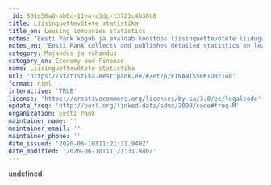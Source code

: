 ```yaml
---
_id: 891d56a0-ab0c-11ea-a3dc-13721c4b38c8
title: Liisinguettevõtete statistika
title_en: Leasing companies statistics
notes: "Eesti Pank kogub ja avaldab koostöös liisinguettevõtete liiduga üksikasjalikku liisinguettevõtete statistikat. Avaldatav statistika sisaldab ainult liitu kuuluvate liisinguettevõtete andmeid ning katab ligikaudu 95% liisinguturust.\r\n\r\nLiisinguettevõtete statistika sisaldab peale kuise koondbilansi ja kvartaalse kasumiaruande mitmesuguseid lisatabeleid, mis annavad ülevaate liisinguettevõtete liisingu- ja faktooringuportfellide struktuurist. Samuti annab statistika ülevaate liisinguettevõtete rahastamisest."
notes_en: "Eesti Pank collects and publishes detailed statistics on leasing companies in cooperation with the Estonian Leasing Association. The published statistics only include the data on leasing companies who are members of the Estonian Leasing Association, and cover approximately 95% of the leasing market.\r\n\r\nIn addition to the monthly aggregated balance sheet and the quarterly profit/loss account, the statistics on leasing companies also include several supplementary tables providing an overview of the structure of the leasing and factoring portfolios of leasing companies. The statistics also provide an overview of the financing of leasing companies."
category: Majandus ja rahandus
category_en: Economy and Finance
name: Liisinguettevõtete statistika
url: 'https://statistika.eestipank.ee/#/et/p/FINANTSSEKTOR/148'
format: html
interactive: 'TRUE'
license: 'https://creativecommons.org/licenses/by-sa/3.0/ee/legalcode'
update_freq: 'http://purl.org/linked-data/sdmx/2009/code#freq-M'
organization: Eesti Pank
maintainer_name: ''
maintainer_email: ''
maintainer_phone: ''
date_issued: '2020-06-10T11:21:31.940Z'
date_modified: '2020-06-10T11:21:31.940Z'
---
```

undefined
